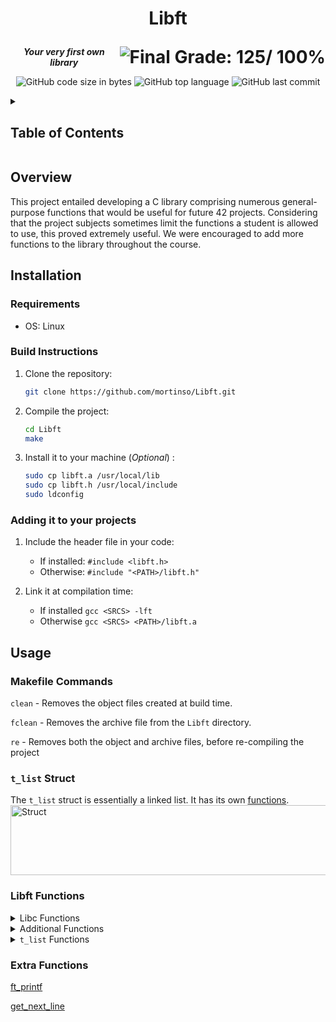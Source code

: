 <h1>
	<p align="center">Libft</p>
	<img align="right" alt="Final Grade: 125/ 100%" src="https://img.shields.io/badge/-%20125%20%2F%20100-success">
</h1>
<p align="center">
	<b><i>Your very first own library</b></i>
</p>
<p align="center">
	<img alt="GitHub code size in bytes" src="https://img.shields.io/github/languages/code-size/mortinso/Libft">
	<img alt="GitHub top language" src="https://img.shields.io/github/languages/top/mortinso/Libft">
	<img alt="GitHub last commit" src="https://img.shields.io/github/last-commit/mortinso/Libft">
</p>

<details>
	<summary><h2>Table of Contents</h2></summary>

<table>
<tr>
<td>

1. [Overview](https://github.com/mortinso/libft/#overview) 
2. [Installation](https://github.com/mortinso/libft/#installation)

   2.1. [Requirements](https://github.com/mortinso/libft/#requirements)

   2.2. [Build Instructions](https://github.com/mortinso/libft/#build-instructions)

   2.3. [Adding it to your projects](https://github.com/mortinso/libft/#adding-it-to-your-projects)
3. [Usage](https://github.com/mortinso/libft/#usage)

   3.1. [Makefile Commands](https://github.com/mortinso/libft/#makefile-commands)

   3.2. [`t_list` Struct](https://github.com/mortinso/libft/#t_list-struct)

   3.3. [Libft Functions](https://github.com/mortinso/libft/#libft-functions)

   3.4. [Extra Functions](https://github.com/mortinso/libft/#extra-functions)
</td>
</tr>
</table>
</details>


## Overview
This project entailed developing a C library comprising numerous general-purpose functions that would be useful for future 42 projects. Considering that the project subjects sometimes limit the functions a student is allowed to use, this proved extremely useful. We were encouraged to add more functions to the library throughout the course.

## Installation
### Requirements
- OS: Linux

### Build Instructions
1. Clone the repository:
   ```bash
   git clone https://github.com/mortinso/Libft.git
   ```
2. Compile the project:
   ```bash
   cd Libft
   make
   ```
3. Install it to your machine (*Optional*) :
	```bash
	sudo cp libft.a /usr/local/lib
	sudo cp libft.h /usr/local/include
	sudo ldconfig
	```

### Adding it to your projects
1. Include the header file in your code:
	- If installed: `#include <libft.h>`
	- Otherwise: `#include "<PATH>/libft.h"`

2. Link it at compilation time: 
	- If installed `gcc <SRCS> -lft`
	- Otherwise `gcc <SRCS> <PATH>/libft.a`

## Usage

### Makefile Commands

`clean`  - Removes the object files created at build time.

`fclean` - Removes the archive file from the `Libft` directory.

`re`     - Removes both the object and archive files, before re-compiling the project

### `t_list` Struct
The `t_list` struct is essentially a linked list. It has its own [functions](https://mortinso/libft/#libft-functions).
<img width="537" height="112" alt="Struct" src="https://github.com/user-attachments/assets/ebfbdd57-4126-4bcd-867e-ae946860101a" />


### Libft Functions
<details><summary>Libc Functions</summary>
<br>
<table>
	<tr>
		<td>ft_atoi</td>
		<td><code>int ft_atoi(const char *s)</code></td>
		<td>Returns the initial portion of the string <code>s</code> as an integer.</td>
	</tr>
 	<tr>
		<td>ft_bzero</td>
		<td><code>void ft_bzero(void *s, size_t n)</code></td>
		<td>Erases the data in the first <code>n</code> bytes of the memory starting at the location pointed to by <code>s</code>.</td>
	</tr>
	<tr>
		<td>ft_calloc</td>
		<td><code>void *ft_calloc(size_t n, size_t size)</code></td>
		<td>Allocates memory for an array of <code>n</code> elements of <code>size</code> bytes each, and sets their memory to zero. Returns a pointer to the allocated memory.</td>
	</tr>
	<tr>
		<td>ft_isalnum</td>
		<td><code>int ft_isalnum(int c)</code></td>
		<td>Checks if it was given an alphanumeric character.</td>
	</tr>
	<tr>
		<td>ft_isalpha</td>
		<td><code>int ft_isalpha(int c)</code></td>
		<td>Checks if it was given an alphabetic character.</td>
	</tr>
	<tr>
		<td>ft_isascii</td>
		<td><code>int ft_isascii(int c)</code></td>
		<td>Checks if it was given a char value that fits in the ASCII character set.</td>
	</tr>
	<tr>
		<td>ft_isdigit</td>
		<td><code>int ft_isdigit(int c)</code></td>
		<td>Checks if it was given a digit.</td>
	</tr>
	<tr>
		<td>ft_isprint</td>
		<td><code>int ft_isprint(int c)</code></td>
		<td>Checks if it was given a printable character.</td>
	</tr>
	<tr>
		<td>ft_memchr</td>
		<td><code>void *ft_memchr(const void *s, int c, size_t n)</code></td>
		<td>Scans the initial <code>n</code> bytes of the memory area pointed to by <code>s</code> for the first instance of <code>c</code>. Returns 0 if <code>c</code> isn't found.</td>
	</tr>
	<tr>
		<td>ft_memcmp</td>
		<td><code>int ft_memcmp(const void *s1, const void *s2, size_t n)</code></td>
		<td>Compares the first <code>n</code> bytes of the memory areas <code>s1</code> and <code>s2</code>.</td>
	</tr>
	<tr>
		<td>ft_memcpy</td>
		<td><code>void *ft_memcpy(void *dest, const void *src, size_t n)</code></td>
		<td>Copies <code>n</code> bytes from memory area <code>src</code> to memory area <code>dest</code>. The memory areas must not overlap.</td>
	</tr>
	<tr>
		<td>ft_memmove</td>
		<td><code>void *ft_memmove(void *dest, const void *src, size_t n)</code></td>
		<td>Copies <code>n</code> bytes from memory area <code>src</code> to memory area <code>dest</code>.</td>
	</tr>
	<tr>
		<td>ft_memset</td>
		<td><code>void *ft_memset(void *s, int c, size_t n)</code></td>
		<td>Fills the first <code>n</code> bytes of the memory area <code>s</code> with <code>c</code>.</td>
	</tr>
	<tr>
		<td>ft_strchr</td>
		<td><code>char *ft_strchr(const char *s, int c)</code></td>
		<td>Returns a pointer to the first occurrence of the character <code>c</code> in the string <code>s</code>.</td>
	</tr>
	<tr>
		<td>ft_strdup</td>
		<td><code>char *ft_strdup(const char *s)</code></td>
		<td>Returns a pointer to a new string duplicated from the string <code>s</code>.</td>
	</tr>
	<tr>
		<td>ft_strlcat</td>
		<td><code>unsigned int ft_strlcat(char *dest, const char *src, size_t size)</code></td>
		<td>Appends the string <code>src</code> to the end of <code>dest</code>. It will append at most <code>size - ft_strlen(dest) - 1 bytes</code>.</td>
	</tr>
	<tr>
		<td>ft_strlcpy</td>
		<td><code>unsigned int ft_strlcpy(char *dest, const char *src, size_t size)</code></td>
		<td>Copies up to <code>size - 1</code> characters from the string <code>src</code> to <code>dest</code>.</td>
	</tr>
	<tr>
		<td>ft_strlen</td>
		<td><code>size_t ft_strlen(const char *s)</code></td>
		<td>Returns the number of characters in <code>s</code>.</td>
	</tr>
	<tr>
		<td>ft_strncmp</td>
		<td><code>int ft_strncmp(const char *s1, const char *s2, size_t n)</code></td>
		<td>Compares at most the first <code>n</code> bytes of <code>s1</code> and <code>s2</code>.</td>
	</tr>
	<tr>
		<td>ft_strnstr</td>
		<td><code>char *ft_strnstr(const char *big, const char *lil, size_t n)</code></td>
		<td>Returns the first occurrence of the string <code>lil</code> in the string <code>big</code>. No more than <code>n</code> characters are searched. Returns <code>0</code> if <code>lil</code> isn't found.</td>
	</tr>
	<tr>
		<td>ft_strrchr</td>
		<td><code>char *ft_strrchr(const char *s, int c)</code></td>
		<td>Returns a pointer to the last occurrence of the character <code>c</code> in the string <code>s</code>. Returns <code>NULL</code> if <code>c</code> is not found.</td>
	</tr>
	<tr>
		<td>ft_tolower</td>
		<td><code>int ft_tolower(int c)</code></td>
		<td>Converts the letter <code>c</code> to lowercase, if possible.</td>
	</tr>
	<tr>
		<td>ft_toupper</td>
		<td><code>int ft_toupper(int c)</code></td>
		<td>Converts the letter <code>c</code> to uppercase, if possible.</td>
	</tr>
</table>
</details>

<details><summary>Additional Functions</summary>
<br>
<table>
	<tr>
		<td>ft_itoa </td>
		<td><code>char *ft_itoa(int n)</code></td>
		<td>Returns a string representing the integer received as an argument.</td>
	</tr>
 	<tr>
		<td>ft_putchar_fd</td>
		<td><code>void ft_putchar_fd(char c, int fd)</code></td>
		<td>Outputs the character <code>c</code> to the file descriptor <code>fd</code>.</td>
	</tr>
	<tr>
		<td>ft_putendl_fd</td>
		<td><code>void ft_putendl_fd(char *s, int fd)</code></td>
		<td>Outputs the string <code>s</code> to the file descriptor <code>fd</code> followed by a newline.</td>
	</tr>
	<tr>
		<td>ft_putnbr_fd</td>
		<td><code>void ft_putnbr_fd(int n, int fd)</code></td>
		<td>Outputs the integer <code>n</code> to the file descriptor <code>fd</code>.</td>
	</tr>
	<tr>
		<td>ft_putstr_fd</td>
		<td><code>void ft_putstr_fd(char *s, int fd)</code></td>
		<td>Outputs the string <code>s</code> to the file descriptor <code>fd</code>.</td>
	</tr>
	<tr>
		<td>ft_split</td>
		<td><code>char** ft_split(char const *s, char c)</code></td>
		<td>Returns an array of strings obtained by splitting <code>s</code> using the character <code>c</code> as a delimiter.</td>
	</tr>
	<tr>
		<td>ft_striteri</td>
		<td><code>void ft_striteri(char *s, void (*f)(unsigned int, char*))</code></td>
		<td>Applies the function <code>'f'</code> to each character of the string <code>s</code>.</td>
	</tr>
	<tr>
		<td>ft_strjoin</td>
		<td><code>char *ft_strjoin(const char *s1, const char *s2)</code></td>
		<td>Returns a new string, resulting of the concatenation of <code>s1</code> and <code>s2</code>.</td>
	</tr>
	<tr>
		<td>ft_strmapi</td>
		<td><code>char *ft_strmapi(char const *s, char (*f)(unsigned int, char))</code></td>
		<td>Returns a new string resulting from the successive application of <code>'f'</code> to each character of the string <code>s</code>.</td>
	</tr>
	<tr>
		<td>ft_strtrim</td>
		<td><code>char *ft_strtrim(const char *s, const char *set)</code></td>
		<td>Returns a copy of <code>str</code> with the characters specified in <code>set</code> removed from the beginning and the end of the string.</td>
	</tr>
	<tr>
		<td>ft_substr</td>
		<td><code>char *ft_substr(char const *str, unsigned int c, size_t n)</code></td>
		<td>Returns an allocated substring from the string <code>s</code>, beginning at index <code>c</code> and being no longer than <code>n</code>.</td>
	</tr>
</table>
</details>

<details><summary><code>t_list</code> Functions</summary>
<br>
<table>
	<tr>
		<td>ft_lstadd_back </td>
		<td><code>void ft_lstadd_back(t_list **lst, t_list *new)</code></td>
		<td>Adds the node <code>new</code> at the end of the list <code>lst</code>.</td>
	</tr>
 	<tr>
		<td>ft_lstadd_front</td>
		<td><code>void ft_lstadd_front(t_list **lst, t_list *new)</code></td>
		<td>Adds the node <code>new</code> at the beginning of the list <code>lst</code>.</td>
	</tr>
	<tr>
		<td>ft_lstclear</td>
		<td><code>void ft_lstclear(t_list **lst, void (*del)(void*))</code></td>
		<td>Deletes and frees the given node and all of its successors using the functions <code>'del'</code> and <code>free</code>.</td>
	</tr>
	<tr>
		<td>ft_lstdelone</td>
		<td><code>void ft_lstdelone(t_list *lst, void (*del)(void*))</code></td>
		<td>Deletes and frees the given node using the functions <code>'del'</code> and <code>free</code>.</td>
	</tr>
	<tr>
		<td>ft_lstiter</td>
		<td><code>void ft_lstiter(t_list *lst, void (*f)(void *))</code></td>
		<td>Applies the function <code>'f'</code> to the content of each node.</td>
	</tr>
	<tr>
		<td>ft_lstlast</td>
		<td><code>t_list *ft_lstlast(t_list *lst)</code></td>
		<td>Returns the last node of the list <code>lst</code>.</td>
	</tr>
	<tr>
		<td>ft_lstmap</td>
		<td><code>t_list *ft_lstmap(t_list *lst, void *(*f)(void *), void (*d)(void *))</code></td>
		<td>Creates a new list resulting from the application of the function <code>'f'</code> to each node of the list <code>lst</code>.</td>
	</tr>
	<tr>
		<td>ft_lstnew</td>
		<td><code>t_list *ft_lstnew(void *content)</code></td>
		<td>Returns a new node with <code>content</code> as its content.</td>
	</tr>
	<tr>
		<td>ft_lstsize</td>
		<td><code>int ft_lstsize(t_list *lst)</code></td>
		<td>Returns the number of nodes in a list.</td>
	</tr>
</table>
</details>

### Extra Functions
[ft_printf](https://github.com/mortinso/ft_printf/)

[get_next_line](https://github.com/mortinso/get_next_line/)

